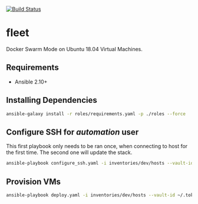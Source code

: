 [![Build Status](https://drone-ci.hopto.org/api/badges/Diesel-Net/fleet/status.svg)](https://drone-ci.hopto.org/Diesel-Net/fleet)

# fleet
Docker Swarm Mode on Ubuntu 18.04 Virtual Machines.

## Requirements
- Ansible 2.10+

## Installing Dependencies
```bash
ansible-galaxy install -r roles/requirements.yaml -p ./roles --force
```

## Configure SSH for _automation_ user
This first playbook only needs to be ran once, when connecting to host for the first time. The second one will update the stack.

```bash
ansible-playbook configure_ssh.yaml -i inventories/dev/hosts --vault-id ~/.tokens/master_id
```

## Provision VMs
```bash
ansible-playbook deploy.yaml -i inventories/dev/hosts --vault-id ~/.tokens/master_id
```
